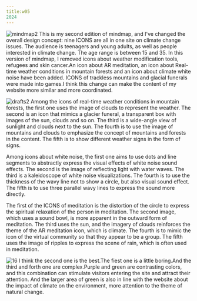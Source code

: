 ```yaml
---
title:w05
2024
---
```

![mindmap2](/w04-07/mindmap2.jpg)
This is my second edition of mindmap, and I've changed the overall design concept: nine ICONS are all in one site on climate change issues. The audience is teenagers and young adults, as well as people interested in climate change. The age range is between 15 and 35.
In this version of mindmap, I removed icons about weather modification tools, refugees and skin cancer.An icon about AR meditation, an icon about Real-time weather conditions in mountain forests and an icon about climate white noise have been added. ICONS of trackless mountains and glacial funerals were made into games.I think this change can make the content of my website more similar and more coordinated.

![drafts2](/w04-07/45drafts2.jpg)
Among the icons of real-time weather conditions in mountain forests, the first one uses the image of clouds to represent the weather. The second is an icon that mimics a glacier funeral, a transparent box with images of the sun, clouds and so on. The third is a wide-angle view of sunlight and clouds next to the sun. The fourth is to use the image of mountains and clouds to emphasize the concept of mountains and forests in the content. The fifth is to show different weather signs in the form of signs.

Among icons about white noise, the first one aims to use dots and line segments to abstractly express the visual effects of white noise sound effects. The second is the image of reflecting light with water waves. The third is a kaleidoscope of white noise visualizations. The fourth is to use the thickness of the wavy line not to show a circle, but also visual sound effect. The fifth is to use three parallel wavy lines to express the sound more directly.

The first of the ICONS of meditation is the distortion of the circle to express the spiritual relaxation of the person in meditation. The second image, which uses a sound bowl, is more apparent in the outward form of meditation. The third uses the sun, and the imagery of clouds reinforces the theme of the AR meditation icon, which is climate. The fourth is to mimic the icon of the virtual community so that they appear to be a group. The fifth uses the image of ripples to express the scene of rain, which is often used in meditation.

![16](/w04-07/16colors.jpg)
I think the second one is the best.The fiest one is a little boring.And the third and forth one are complex.Purple and green are contrasting colors, and this combination can stimulate visitors entering the site and attract their attention. And the larger area of green is also in line with the website about the impact of climate on the environment, more attention to the theme of natural change.